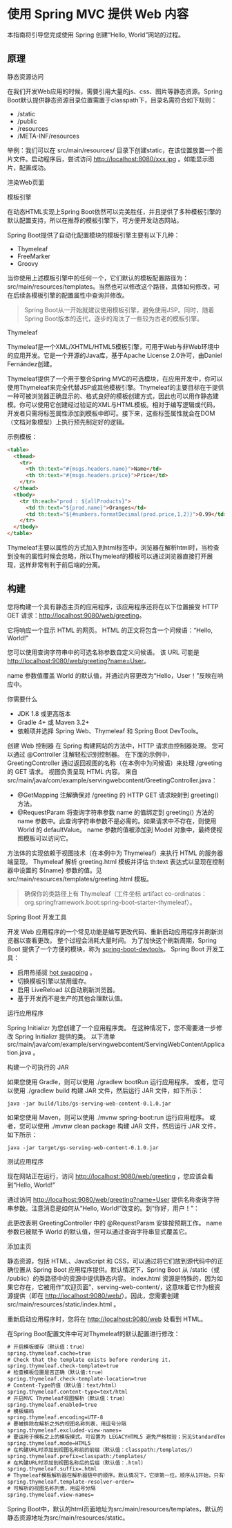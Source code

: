 # 使用 Spring MVC 提供 Web 内容

本指南将引导您完成使用 Spring 创建“Hello, World”网站的过程。

## 原理

静态资源访问

在我们开发Web应用的时候，需要引用大量的js、css、图片等静态资源。Spring Boot默认提供静态资源目录位置需置于classpath下，目录名需符合如下规则：

- /static
- /public
- /resources
- /META-INF/resources

举例：我们可以在 src/main/resources/ 目录下创建static，在该位置放置一个图片文件。启动程序后，尝试访问 <http://localhost:8080/xxx.jpg> 。如能显示图片，配置成功。

渲染Web页面

模板引擎

在动态HTML实现上Spring Boot依然可以完美胜任，并且提供了多种模板引擎的默认配置支持，所以在推荐的模板引擎下，可方便开发动态网站。

Spring Boot提供了自动化配置模块的模板引擎主要有以下几种：

- Thymeleaf
- FreeMarker
- Groovy

当你使用上述模板引擎中的任何一个，它们默认的模板配置路径为：src/main/resources/templates。当然也可以修改这个路径，具体如何修改，可在后续各模板引擎的配置属性中查询并修改。

> Spring Boot从一开始就建议使用模板引擎，避免使用JSP。同时，随着Spring Boot版本的迭代，逐步的淘汰了一些较为古老的模板引擎。

Thymeleaf

Thymeleaf是一个XML/XHTML/HTML5模板引擎，可用于Web与非Web环境中的应用开发。它是一个开源的Java库，基于Apache License 2.0许可，由Daniel Fernández创建。

Thymeleaf提供了一个用于整合Spring MVC的可选模块，在应用开发中，你可以使用Thymeleaf来完全代替JSP或其他模板引擎。Thymeleaf的主要目标在于提供一种可被浏览器正确显示的、格式良好的模板创建方式，因此也可以用作静态建模。你可以使用它创建经过验证的XML与HTML模板。相对于编写逻辑或代码，开发者只需将标签属性添加到模板中即可。接下来，这些标签属性就会在DOM（文档对象模型）上执行预先制定好的逻辑。

示例模板：

```html
<table>
  <thead>
    <tr>
      <th th:text="#{msgs.headers.name}">Name</td>
      <th th:text="#{msgs.headers.price}">Price</td>
    </tr>
  </thead>
  <tbody>
    <tr th:each="prod : ${allProducts}">
      <td th:text="${prod.name}">Oranges</td>
      <td th:text="${#numbers.formatDecimal(prod.price,1,2)}">0.99</td>
    </tr>
  </tbody>
</table>
```

Thymeleaf主要以属性的方式加入到html标签中，浏览器在解析html时，当检查到没有的属性时候会忽略，所以Thymeleaf的模板可以通过浏览器直接打开展现，这样非常有利于前后端的分离。

## 构建

您将构建一个具有静态主页的应用程序，该应用程序还将在以下位置接受 HTTP GET 请求：<http://localhost:9080/web/greeting>。

它将响应一个显示 HTML 的网页。 HTML 的正文将包含一个问候语：“Hello, World!”

您可以使用查询字符串中的可选名称参数自定义问候语。 该 URL 可能是 <http://localhost:9080/web/greeting?name=User>。

name 参数值覆盖 World 的默认值，并通过内容更改为“Hello，User！”反映在响应中。

你需要什么

- JDK 1.8 或更高版本
- Gradle 4+ 或 Maven 3.2+
- 依赖项并选择 Spring Web、Thymeleaf 和 Spring Boot DevTools。

创建 Web 控制器
在 Spring 构建网站的方法中，HTTP 请求由控制器处理。 您可以通过 @Controller 注解轻松识别控制器。 在下面的示例中，GreetingController 通过返回视图的名称（在本例中为问候语）来处理 /greeting 的 GET 请求。 视图负责呈现 HTML 内容。 来自 src/main/java/com/example/servingwebcontent/GreetingController.java：

- @GetMapping 注解确保对 /greeting 的 HTTP GET 请求映射到 greeting() 方法。
- @RequestParam 将查询字符串参数 name 的值绑定到 greeting() 方法的 name 参数中。此查询字符串参数不是必需的。如果请求中不存在，则使用 World 的 defaultValue。 name 参数的值被添加到 Model 对象中，最终使视图模板可以访问它。

方法体的实现依赖于视图技术（在本例中为 Thymeleaf）来执行 HTML 的服务器端呈现。 Thymeleaf 解析 greeting.html 模板并评估 th:text 表达式以呈现在控制器中设置的 ${name} 参数的值。见 src/main/resources/templates/greeting.html 模板。

> 确保你的类路径上有 Thymeleaf（工件坐标 artifact co-ordinates：org.springframework.boot:spring-boot-starter-thymeleaf）。

Spring Boot 开发工具

开发 Web 应用程序的一个常见功能是编写更改代码、重新启动应用程序并刷新浏览器以查看更改。 整个过程会消耗大量时间。 为了加快这个刷新周期，Spring Boot 提供了一个方便的模块，称为 [spring-boot-devtools](https://docs.spring.io/spring-boot/docs/current/reference/htmlsingle/#using-boot-devtools)。 Spring Boot 开发工具：

- 启用热插拔 [hot swapping](https://docs.spring.io/spring-boot/docs/current/reference/htmlsingle/#howto-hotswapping) 。
- 切换模板引擎以禁用缓存。
- 启用 LiveReload 以自动刷新浏览器。
- 基于开发而不是生产的其他合理默认值。

运行应用程序

Spring Initializr 为您创建了一个应用程序类。 在这种情况下，您不需要进一步修改 Spring Initializr 提供的类。 以下清单 src/main/java/com/example/servingwebcontent/ServingWebContentApplication.java 。

构建一个可执行的 JAR

如果您使用 Gradle，则可以使用 ./gradlew bootRun 运行应用程序。 或者，您可以使用 ./gradlew build 构建 JAR 文件，然后运行 JAR 文件，如下所示：

`java -jar build/libs/gs-serving-web-content-0.1.0.jar`

如果您使用 Maven，则可以使用 ./mvnw spring-boot:run 运行应用程序。 或者，您可以使用 ./mvnw clean package 构建 JAR 文件，然后运行 JAR 文件，如下所示：

`java -jar target/gs-serving-web-content-0.1.0.jar`

测试应用程序

现在网站正在运行，访问 <http://localhost:9080/web/greeting> ，您应该会看到“Hello, World!”

通过访问 <http://localhost:9080/web/greeting?name=User> 提供名称查询字符串参数。注意消息是如何从“Hello, World!”改变的。到“你好，用户！”：

此更改表明 GreetingController 中的 @RequestParam 安排按预期工作。 name 参数已被赋予 World 的默认值，但可以通过查询字符串显式覆盖它。

添加主页

静态资源，包括 HTML、JavaScript 和 CSS，可以通过将它们放到源代码中的正确位置从 Spring Boot 应用程序提供。默认情况下，Spring Boot 从 /static（或 /public）的类路径中的资源中提供静态内容。 index.html 资源是特殊的，因为如果它存在，它被用作“欢迎页面”，serving-web-content/，这意味着它作为根资源提供（即在 <http://localhost:9080/web/>）。因此，您需要创建 src/main/resources/static/index.html 。

重新启动应用程序时，您将在 <http://localhost:9080/web> 处看到 HTML。

在Spring Boot配置文件中可对Thymeleaf的默认配置进行修改：

```xml
# 开启模板缓存（默认值：true）
spring.thymeleaf.cache=true 
# Check that the template exists before rendering it.
spring.thymeleaf.check-template=true 
# 检查模板位置是否正确（默认值:true）
spring.thymeleaf.check-template-location=true
# Content-Type的值（默认值：text/html）
spring.thymeleaf.content-type=text/html
# 开启MVC Thymeleaf视图解析（默认值：true）
spring.thymeleaf.enabled=true
# 模板编码
spring.thymeleaf.encoding=UTF-8
# 要被排除在解析之外的视图名称列表，用逗号分隔
spring.thymeleaf.excluded-view-names=
# 要运用于模板之上的模板模式。可设置为 LEGACYHTML5 避免严格校验；另见StandardTemplate-ModeHandlers(默认值：HTML5)
spring.thymeleaf.mode=HTML5
# 在构建URL时添加到视图名称前的前缀（默认值：classpath:/templates/）
spring.thymeleaf.prefix=classpath:/templates/
# 在构建URL时添加到视图名称后的后缀（默认值：.html）
spring.thymeleaf.suffix=.html
# Thymeleaf模板解析器在解析器链中的顺序。默认情况下，它排第一位。顺序从1开始，只有在定义了额外的TemplateResolver Bean时才需要设置这个属性。
spring.thymeleaf.template-resolver-order=
# 可解析的视图名称列表，用逗号分隔
spring.thymeleaf.view-names=
```

Spring Boot中，默认的html页面地址为src/main/resources/templates，默认的静态资源地址为src/main/resources/static。
